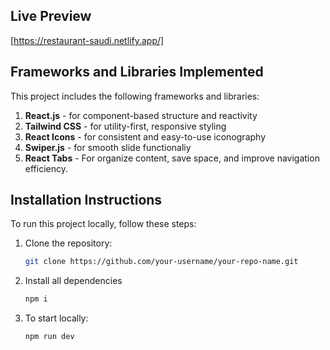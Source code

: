 ## Live Preview
[https://restaurant-saudi.netlify.app/]


## Frameworks and Libraries Implemented
This project includes the following frameworks and libraries:

1. **React.js** - for component-based structure and reactivity
2. **Tailwind CSS** - for utility-first, responsive styling
3. **React Icons** - for consistent and easy-to-use iconography
4. **Swiper.js** - for smooth slide functionaliy
5. **React Tabs** - For organize content, save space, and improve navigation efficiency.

## Installation Instructions
To run this project locally, follow these steps:

1. Clone the repository:
    ```bash
   git clone https://github.com/your-username/your-repo-name.git

2. Install all dependencies
    ```bash
    npm i

3. To start locally:
    ```bash
    npm run dev

